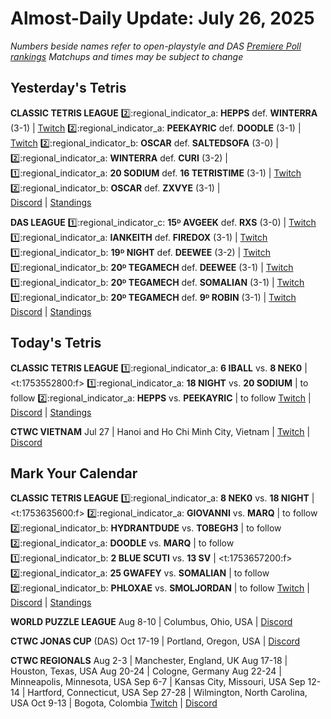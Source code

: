 # Almost-Daily Update: July 26, 2025
*Numbers beside names refer to open-playstyle and DAS [Premiere Poll rankings](https://premierepoll.wordpress.com/)*
*Matchups and times may be subject to change*

## Yesterday's Tetris
**CLASSIC TETRIS LEAGUE**
:two::regional_indicator_a:  **HEPPS** def. **WINTERRA** (3-1)  |  [Twitch](https://www.twitch.tv/videos/2520510101?t=00h15m28s)
:two::regional_indicator_a:  **PEEKAYRIC** def. **DOODLE** (3-1)  |  [Twitch](https://www.twitch.tv/videos/2520510101?t=01h09m40s)
:two::regional_indicator_b:  **OSCAR** def. **SALTEDSOFA** (3-0)  |  
:two::regional_indicator_a:  **WINTERRA** def. **CURI** (3-2)  |  
:one::regional_indicator_a:  **20 SODIUM** def. **16 TETRISTIME** (3-1)  |  [Twitch](https://www.twitch.tv/videos/2521584748?t=01h19m55s)
:two::regional_indicator_b:  **OSCAR** def. **ZXVYE** (3-1)  |  
[Discord](https://tinyurl.com/classictetrisleague)  |  [Standings](https://ctlscoreboard.herokuapp.com)

**DAS LEAGUE**
:one::regional_indicator_c:  **15ᴰ AVGEEK** def. **RXS** (3-0)  |  [Twitch](https://www.twitch.tv/thehazelnutmilk/v/2518735478?sr=a)
:one::regional_indicator_a:  **IANKEITH** def. **FIREDOX** (3-1)  |  [Twitch](https://www.twitch.tv/thehazelnutmilk/v/2518783176?sr=a)
:one::regional_indicator_b:  **19ᴰ NIGHT** def. **DEEWEE** (3-2)  |  [Twitch](https://www.twitch.tv/thehazelnutmilk/v/2518783176?sr=a)
:one::regional_indicator_b:  **20ᴰ TEGAMECH** def. **DEEWEE** (3-1)  |  [Twitch](https://www.twitch.tv/thehazelnutmilk/v/2520217751?sr=a)
:one::regional_indicator_b:  **20ᴰ TEGAMECH** def. **SOMALIAN** (3-1)  |  [Twitch](https://www.twitch.tv/thehazelnutmilk/v/2520217751?sr=a)
:one::regional_indicator_b:  **20ᴰ TEGAMECH** def. **9ᴰ ROBIN** (3-1)  |  [Twitch](https://www.twitch.tv/videos/2521892294)
[Discord](https://discord.gg/W7HqYvsuPm)  |  [Standings](https://docs.google.com/spreadsheets/d/1k5fuwkBqHyyEzsHFdxpS_k0Wd6Ynjbb6QiASYwsooNs/edit?gid=788916206#gid=788916206)

## Today's Tetris
**CLASSIC TETRIS LEAGUE**
:one::regional_indicator_a:  **6 IBALL** vs. **8 NEK0**  |  <t:1753552800:f>
:one::regional_indicator_a:  **18 NIGHT** vs. **20 SODIUM**  |  to follow
:two::regional_indicator_a:  **HEPPS** vs. **PEEKAYRIC**  |  to follow
[Twitch](https://twitch.tv/classictetrisleague)  |  [Discord](https://tinyurl.com/classictetrisleague)  |  [Standings](https://ctlscoreboard.herokuapp.com)

**CTWC VIETNAM**
Jul 27  |  Hanoi and Ho Chi Minh City, Vietnam  |  [Twitch](https://www.twitch.tv/classictetris)  |  [Discord](https://tinyurl.com/ctwcdiscord)

## Mark Your Calendar
**CLASSIC TETRIS LEAGUE**
:one::regional_indicator_a:  **8 NEK0** vs. **18 NIGHT**  |  <t:1753635600:f>
:two::regional_indicator_a:  **GIOVANNI** vs. **MARQ**  |  to follow
:two::regional_indicator_b:  **HYDRANTDUDE** vs. **TOBEGH3**  |  to follow
:two::regional_indicator_a:  **DOODLE** vs. **MARQ**  |  to follow
:one::regional_indicator_b:  **2 BLUE SCUTI** vs. **13 SV**  |  <t:1753657200:f>
:two::regional_indicator_a:  **25 GWAFEY** vs. **SOMALIAN**  |  to follow
:two::regional_indicator_b:  **PHLOXAE** vs. **SMOLJORDAN**  |  to follow
[Twitch](https://twitch.tv/classictetrisleague)  |  [Discord](https://tinyurl.com/classictetrisleague)  |  [Standings](https://ctlscoreboard.herokuapp.com)

**WORLD PUZZLE LEAGUE**
Aug 8-10  |  Columbus, Ohio, USA  |  [Discord](https://discord.gg/rHdMafy5q9)

**CTWC JONAS CUP** (DAS)
Oct 17-19  |  Portland, Oregon, USA  |  [Discord](https://tinyurl.com/ctwcdiscord)  

**CTWC REGIONALS**
Aug 2-3  |  Manchester, England, UK
Aug 17-18  |  Houston, Texas, USA
Aug 20-24  |  Cologne, Germany
Aug 22-24  |  Minneapolis, Minnesota, USA
Sep 6-7  |  Kansas City, Missouri, USA
Sep 12-14  |  Hartford, Connecticut, USA
Sep 27-28  |  Wilmington, North Carolina, USA
Oct 9-13  |  Bogota, Colombia
[Twitch](https://www.twitch.tv/classictetris)  |  [Discord](https://tinyurl.com/ctwcdiscord)